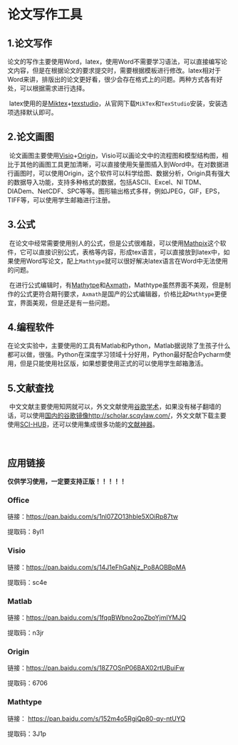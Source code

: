 # 论文写作工具

## 1.论文写作

​		论文的写作主要使用Word，latex，使用Word不需要学习语法，可以直接编写论文内容，但是在根据论文的要求提交时，需要根据模板进行修改。latex相对于Word来讲，排版出的论文更好看，很少会存在格式上的问题。两种方式各有好处，可以根据需求进行选择。

​		latex使用的是[Miktex](https://miktex.org/)+[texstudio](http://texstudio.sourceforge.net/)，从官网下载`MikTex`和`TexStudio`安装，安装选项选择默认即可。

## 2.论文画图

​		论文画图主要使用[Visio](https://www.microsoftstore.com.cn/software/office/visio-standard-2021)+[Origin](https://www.originlab.com/)，Visio可以画论文中的流程图和模型结构图，相比于其他的画图工具更加清晰，可以直接使用矢量图插入到Word中。在对数据进行画图时，可以使用Origin，这个软件可以科学绘图、数据分析，Origin具有强大的数据导入功能，支持多种格式的数据，包括ASCII、Excel、NI TDM、DIADem、NetCDF、SPC等等。图形输出格式多样，例如JPEG，GIF，EPS，TIFF等，可以使用学生邮箱进行注册。

## 3.公式

​		在论文中经常需要使用别人的公式，但是公式很难敲，可以使用[Mathpix](https://mathpix.com/)这个软件，它可以直接识别公式，表格等内容，形成tex语言，可以直接放到latex中，如果使用Word写论文，配上`Mathtype`就可以很好解决latex语言在Word中无法使用的问题。

​		在进行公式编辑时，有[Mathytpe](https://www.mathtype.cn/)和[Axmath](https://www.amyxun.com/)，Mathtype虽然界面不美观，但是制作的公式更符合期刊要求，`Axmath`是国产的公式编辑器，价格比起`Mathtype`更便宜，界面美观，但是还是有一些问题。

## 4.编程软件

​		在论文实验中，主要使用的工具有Matlab和Python，Matlab据说除了生孩子什么都可以做，很强。Python在深度学习领域十分好用，Python最好配合Pycharm使用，但是只能使用社区版，如果想要使用正式的可以使用学生邮箱激活。

## 5.文献查找

​		中文文献主要使用知网就可以，外文文献使用[谷歌学术](https://scholar.google.com/)，如果没有梯子翻墙的话，可以使用[国内的谷歌镜像http://scholar.scqylaw.com/](http://scholar.scqylaw.com/)，外文文献下载主要使用[SCI-HUB](https://sci-hub.st/)，还可以使用集成很多功能的[文献神器](http://www.9312.net/download.html)。

​		

## 应用链接

**仅供学习使用，一定要支持正版！！！！！**

### Office

链接：https://pan.baidu.com/s/1nl07ZO13hble5XOiRp87tw 

提取码：8yl1

### Visio

链接：https://pan.baidu.com/s/14J1eFhGaNjz_Po8AOBBpMA

提取码：sc4e

### Matlab

链接：https://pan.baidu.com/s/1fqqBWbno2qoZboYjmIYMJQ

提取码：n3jr

### Origin

链接：https://pan.baidu.com/s/18Z7OSnP06BAX02rtUBuiFw

提取码：6706

### Mathtype

链接： https://pan.baidu.com/s/152m4o5RgiQp80-qy-ntUYQ 

提取码：3J1p
